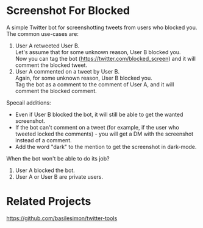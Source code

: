 # Screenshot For Blocked
A simple Twitter bot for screenshotting tweets from users who blocked you.
The common use-cases are:
1. User A retweeted User B. <br>
Let's assume that for some unknown reason, User B blocked you. <br>
Now you can tag the bot (https://twitter.com/blocked_screen) and it will comment the blocked tweet.
2. User A commented on a tweet by User B. <br>
Again, for some unknown reason, User B blocked you. <br>
Tag the bot as a comment to the comment of User A, and it will comment the blocked comment.

Specail additions:
* Even if User B blocked the bot, it will still be able to get the wanted screenshot.
* If the bot can't comment on a tweet (for example, if the user who tweeted locked the comments) - you will get a DM with the screenshot instead of a comment.
* Add the word "dark" to the mention to get the screenshot in dark-mode. 

When the bot won't be able to do its job?
1. User A blocked the bot.
2. User A or User B are private users.


# Related Projects
https://github.com/basilesimon/twitter-tools
